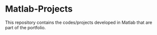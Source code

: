 # Matlab-Projects
This repository contains the codes/projects developed in Matlab that are part of the portfolio.
